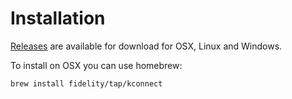 # Installation

[Releases](https://github.com/fidelity/kconnect/releases) are available for download for OSX, Linux and Windows.

To install on OSX you can use homebrew:

```bash
brew install fidelity/tap/kconnect
```
